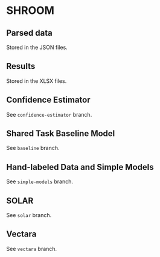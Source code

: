 # SHROOM

## Parsed data  
Stored in the JSON files.

## Results
Stored in the XLSX files.

## Confidence Estimator
See `confidence-estimator` branch.

## Shared Task Baseline Model
See `baseline` branch.

## Hand-labeled Data and Simple Models
See `simple-models` branch.

## SOLAR
See `solar` branch.

## Vectara
See `vectara` branch.
